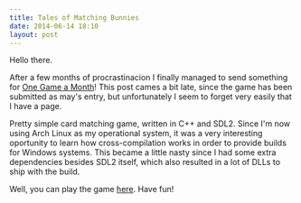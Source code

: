 ```yaml
---
title: Tales of Matching Bunnies
date: 2014-06-14 18:10
layout: post
---
```

Hello there.

After a few months of procrastinacion I finally managed to send something for [One Game a Month](http://www.onegameamonth.com/)! 
This post cames a bit late, since the game has been submitted as may's entry, but unfortunately I seem to forget
very easily that I have a page.

Pretty simple card matching game, written in C++ and SDL2. Since I'm now using Arch Linux as my operational system,
it was a very interesting oportunity to learn how cross-compilation works in order to provide builds for Windows 
systems. This became a little nasty since I had some extra dependencies besides SDL2 itself, which also resulted
in a lot of DLLs to ship with the build.

Well, you can play the game [here](/files/TalesOfMatchingBunnies.zip). Have fun!
